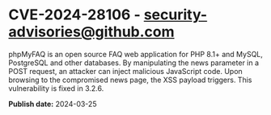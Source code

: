 # CVE-2024-28106 - security-advisories@github.com

phpMyFAQ is an open source FAQ web application for PHP 8.1+ and MySQL, PostgreSQL and other databases. By manipulating the news parameter in a POST request, an attacker can inject malicious JavaScript code. Upon browsing to the compromised news page, the XSS payload triggers. This vulnerability is fixed in 3.2.6.

**Publish date:** 2024-03-25
